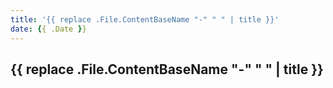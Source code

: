 ```yaml
---
title: '{{ replace .File.ContentBaseName "-" " " | title }}'
date: {{ .Date }}
---
```


## {{ replace .File.ContentBaseName "-" " " | title }}